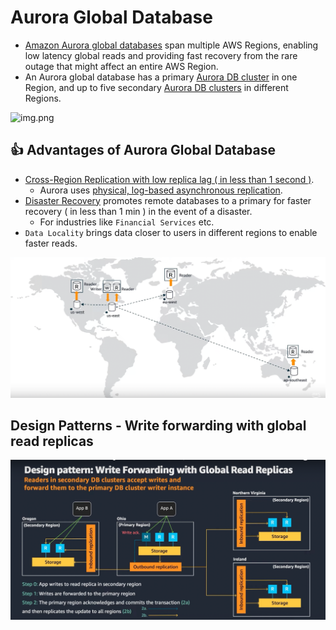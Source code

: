 # Aurora Global Database
- [Amazon Aurora global databases](https://docs.aws.amazon.com/AmazonRDS/latest/AuroraUserGuide/aurora-global-database.html) span multiple AWS Regions, enabling low latency global reads and providing fast recovery from the rare outage that might affect an entire AWS Region. 
- An Aurora global database has a primary [Aurora DB cluster](AuroraDBClusters.md) in one Region, and up to five secondary [Aurora DB clusters](AuroraDBClusters.md) in different Regions.

![img.png](https://docs.aws.amazon.com/AmazonRDS/latest/AuroraUserGuide/images/aurora-global-databases-conceptual-illo.png)

## :thumbsup: Advantages of Aurora Global Database
- [Cross-Region Replication with low replica lag ( in less than 1 second )](../../AWS-Global-Architecture-Region-AZ.md). 
  - Aurora uses [physical, log-based asynchronous replication](../../../1_HLDDesignComponents/0_SystemGlossaries/Append-Only.md).
- [Disaster Recovery](../../../1_HLDDesignComponents/0_SystemGlossaries/FaultTolerance&DisasterRecovery.md) promotes remote databases to a primary for faster recovery ( in less than 1 min ) in the event of a disaster. 
  - For industries like `Financial Services` etc.
- `Data Locality` brings data closer to users in different regions to enable faster reads.

![img.png](assests/aurora_global_database_img.png)

## Design Patterns - Write forwarding with global read replicas

![img.png](assests/aurora_global_write_forwarding.png)